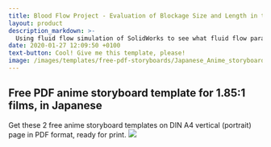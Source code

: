 ```yaml
---
title: Blood Flow Project - Evaluation of Blockage Size and Length in the Internal Carotid Artery
layout: product
description_markdown: >-
  Using fluid flow simulation of SolidWorks to see what fluid flow parameters change when plaque builds up inside the carotid artery. 
date: 2020-01-27 12:09:50 +0100
text-button: Cool! Give me this template, please!
image: /images/templates/free-pdf-storyboards/Japanese_Anime_storyboard-template_1.85x1_A4-vertical.png
---
```


## Free PDF anime storyboard template for 1.85:1 films, in Japanese

Get these 2 free anime storyboard templates on DIN A4 vertical (portrait) page in PDF format, ready for print. 
<img class="w-100" src="{{site.baseurl}}/images/templates/free-pdf-storyboards/Japanese_Anime_storyboard-template_1.85x1_A4-vertical.png">
